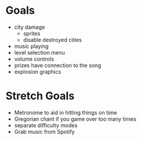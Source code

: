 Goals
=====

- city damage
    - sprites
    - disable destroyed cities
- music playing
- level selection menu
- volume controls
- prizes have connection to the song
- explosion graphics

Stretch Goals
=============

- Metronome to aid in hitting things on time
- Gregorian chant if you game over too many times
- separate difficulty modes
- Grab music from Spotify
